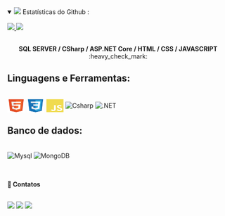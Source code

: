 
<details open="">
<summary>
   <img src="https://media.giphy.com/media/cj87CxfRtrUifF3Ryk/giphy.gif" height="25">
   Estatísticas do Github : 
</summary> 
<br>
<div>
  <a href="https://github.com/Zeld2">
  <img height="180em" src="https://github-readme-stats.vercel.app/api?username=rubensalvarenga&show_icons=true&include_all_commits=true&count_private=true"/>
  <img height="180em" src="https://github-readme-stats.vercel.app/api/top-langs/?username=rubensalvarenga&layout=compact&langs_count=7"/></a>
</div>   
</details


<div> 
  <br />
  <p align="center"><B> SQL SERVER / CSharp / ASP.NET Core / HTML / CSS / JAVASCRIPT</B> :heavy_check_mark:</p>
</div>

<h2 align="left">Linguagens e Ferramentas:</h2>

<div style="display: inline_block"><br>
  <img align="center" alt="HTML" height="30" width="40" src="https://raw.githubusercontent.com/devicons/devicon/master/icons/html5/html5-original.svg">
  <img align="center" alt="CSS" height="30" width="40" src="https://raw.githubusercontent.com/devicons/devicon/master/icons/css3/css3-original.svg">
  <img align="center" alt="Js" height="30" width="40" src="https://raw.githubusercontent.com/devicons/devicon/master/icons/javascript/javascript-plain.svg">
  <img align="center" alt="Csharp" height="30" width="40" src="https://e7.pngegg.com/pngimages/328/221/png-clipart-c-programming-language-logo-microsoft-visual-studio-net-framework-javascript-icon-purple-logo.png">
  <img align="center" alt=".NET" height="30" width="40" src="https://icon-library.com/images/vb-net-icon/vb-net-icon-1.jpg">
</div>

<h2 align="left">Banco de dados:</h2>

<div style="display: inline_block"><br>
  <img align="center" alt="Mysql" height="30" width="100" src="https://img.shields.io/badge/MySQL-00000F?style=for-the-badge&logo=mysql&logoColor=white">
  <img align="center" alt="MongoDB" height="30" width="50" src="https://img.icons8.com/color/480/mongodb.png">
</div>


<div>
<br />
<br />
<p><b>🚀 Contatos</b></p>
<br />
<a href = "mailto:rubens_alvarenga@hotmail.com"><img loading="lazy" src="https://img.shields.io/badge/Gmail-D14836?style=for-the-badge&logo=gmail&logoColor=white" target="_blank"></a>
<a href="https://www.linkedin.com/in/rubens-alvarenga-99031756/" target="_blank"><img loading="lazy" src="https://img.shields.io/badge/-LinkedIn-%230077B5?style=for-the-badge&logo=linkedin&logoColor=white" target="_blank"></a>   
 <a href="https://api.whatsapp.com/send?phone=5511998619994" target="_blank"><img src="https://img.shields.io/badge/WhatsApp-25D366?style=for-the-badge&logo=whatsapp&logoColor=white" target="_blank"></a>  

</div>

